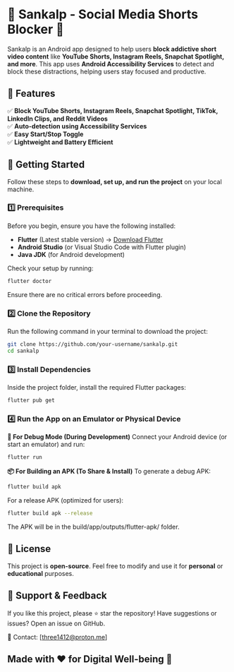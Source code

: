 # 🎯 Sankalp - Social Media Shorts Blocker 🚀  

Sankalp is an Android app designed to help users **block addictive short video content** like **YouTube Shorts, Instagram Reels, Snapchat Spotlight, and more**. This app uses **Android Accessibility Services** to detect and block these distractions, helping users stay focused and productive.  

## 📌 Features  
✅ **Block YouTube Shorts, Instagram Reels, Snapchat Spotlight, TikTok, LinkedIn Clips, and Reddit Videos**  
✅ **Auto-detection using Accessibility Services**  
✅ **Easy Start/Stop Toggle**  
✅ **Lightweight and Battery Efficient**  

## 🚀 Getting Started  

Follow these steps to **download, set up, and run the project** on your local machine.

### **1️⃣ Prerequisites**  
Before you begin, ensure you have the following installed:  
- **Flutter** (Latest stable version) → [Download Flutter](https://flutter.dev/docs/get-started/install)  
- **Android Studio** (or Visual Studio Code with Flutter plugin)  
- **Java JDK** (for Android development)  

Check your setup by running:  
```sh
flutter doctor
```
Ensure there are no critical errors before proceeding.

### **2️⃣ Clone the Repository**

Run the following command in your terminal to download the project:
```sh
git clone https://github.com/your-username/sankalp.git
cd sankalp
```

### **3️⃣ Install Dependencies**

Inside the project folder, install the required Flutter packages:
```sh
flutter pub get
```

### **4️⃣ Run the App on an Emulator or Physical Device**

**📱 For Debug Mode (During Development)**
Connect your Android device (or start an emulator) and run:
```sh
flutter run
```

**📦 For Building an APK (To Share & Install)**
To generate a debug APK:
```sh
flutter build apk
```

For a release APK (optimized for users):
```sh
flutter build apk --release
```

The APK will be in the build/app/outputs/flutter-apk/ folder.

## 📜 License

This project is **open-source**. Feel free to modify and use it for **personal** or **educational** purposes.

## 🙌 Support & Feedback
If you like this project, please ⭐ star the repository!
Have suggestions or issues? Open an issue on GitHub.

📩 Contact: [three1412@proton.me]

## Made with ❤️ for Digital Well-being 🚀
